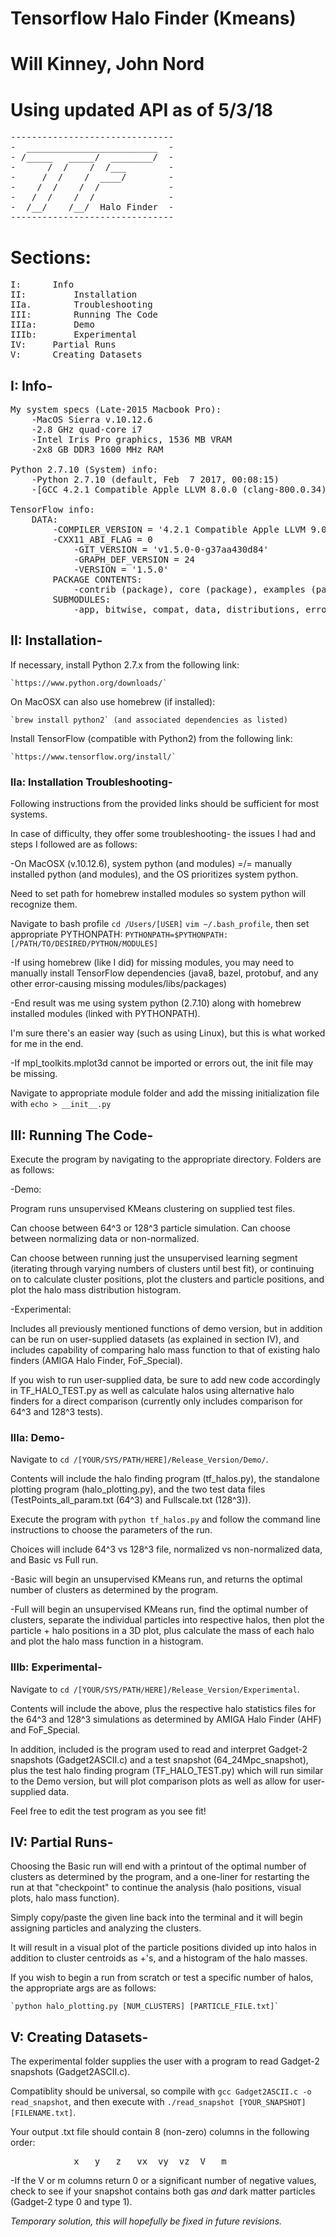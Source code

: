 #                   Tensorflow Halo Finder (Kmeans)		      #
#                     Will Kinney, John Nord                          #
#                   Using updated API as of 5/3/18    	              #
<pre>
-------------------------------
-  _________________________  -
- /_____   _____/  ________/  -
-      /  /    /  /___        -
-     /  /    /  ____/        -
-    /  /    /  /             -
-   /  /    /  /              -
-  /__/    /__/  Halo Finder  -
-------------------------------
</pre>

# Sections: #
<pre>
I: 		Info
II: 		Installation
IIa.	 	Troubleshooting
III: 		Running The Code
IIIa:	 	Demo
IIIb:	 	Experimental
IV:		Partial Runs
V: 		Creating Datasets
</pre>



## I: Info- ##
<pre>
My system specs (Late-2015 Macbook Pro):
	-MacOS Sierra v.10.12.6
	-2.8 GHz quad-core i7
	-Intel Iris Pro graphics, 1536 MB VRAM
	-2x8 GB DDR3 1600 MHz RAM

Python 2.7.10 (System) info:
	-Python 2.7.10 (default, Feb  7 2017, 00:08:15) 
	-[GCC 4.2.1 Compatible Apple LLVM 8.0.0 (clang-800.0.34)] on darwin

TensorFlow info:
	DATA:
		-COMPILER_VERSION = '4.2.1 Compatible Apple LLVM 9.0.0 (clang-900.0.39....
		-CXX11_ABI_FLAG = 0
    		-GIT_VERSION = 'v1.5.0-0-g37aa430d84'
    		-GRAPH_DEF_VERSION = 24
    		-VERSION = '1.5.0'
    	PACKAGE CONTENTS:
    		-contrib (package), core (package), examples (package), libtensorflow_framework, python (package), tools (package)
    	SUBMODULES:
    		-app, bitwise, compat, data, distributions, errors, estimator, feature_column, flags, gfile, graph_util, image, initializers, keras, layers, linalg, logging, losses, metrics, nn, profiler, python_io, pywrap_tensorflow, resource_loader, saved_model, sets, spectral, summary, sysconfig, test, train, user_ops
</pre>


## II: Installation- ##

If necessary, install Python 2.7.x from the following link:

	`https://www.python.org/downloads/`
On MacOSX can also use homebrew (if installed):

	`brew install python2` (and associated dependencies as listed)
Install TensorFlow (compatible with Python2) from the following link:

	`https://www.tensorflow.org/install/`

### IIa: Installation Troubleshooting- ###

Following instructions from the provided links should be sufficient for most systems.


In case of difficulty, they offer some troubleshooting- the issues I had and steps I followed are as follows:

-On MacOSX (v.10.12.6), system python (and modules) =/= manually installed python (and modules), and the OS prioritizes system python.

Need to set path for homebrew installed modules so system python will recognize them.

Navigate to bash profile `cd /Users/[USER]` `vim ~/.bash_profile`, then set appropriate PYTHONPATH: `PYTHONPATH=$PYTHONPATH:[/PATH/TO/DESIRED/PYTHON/MODULES]`

-If using homebrew (like I did) for missing modules, you may need to manually install TensorFlow dependencies (java8, bazel, protobuf, and any other error-causing missing modules/libs/packages)

-End result was me using system python (2.7.10) along with homebrew installed modules (linked with PYTHONPATH).

I'm sure there's an easier way (such as using Linux), but this is what worked for me in the end.


-If mpl_toolkits.mplot3d cannot be imported or errors out, the init file may be missing.

Navigate to appropriate module folder and add the missing initialization file with `echo > __init__.py`



## III: Running The Code- ##

Execute the program by navigating to the appropriate directory. Folders are as follows:


-Demo:

Program runs unsupervised KMeans clustering on supplied test files.

Can choose between 64^3 or 128^3 particle simulation. Can choose between normalizing data or non-normalized.

Can choose between running just the unsupervised learning segment (iterating through varying numbers of clusters until best fit), or continuing on to calculate cluster positions, plot the clusters and particle positions, and plot the halo mass distribution histogram.	

-Experimental:

Includes all previously mentioned functions of demo version, but in addition can be run on user-supplied datasets (as explained in section IV), and includes capability of comparing halo mass function to that of existing halo finders (AMIGA Halo Finder, FoF_Special).

If you wish to run user-supplied data, be sure to add new code accordingly in TF_HALO_TEST.py as well as calculate halos using alternative halo finders for a direct comparison (currently only includes comparison for 64^3 and 128^3 tests).

### IIIa: Demo- ###

Navigate to `cd /[YOUR/SYS/PATH/HERE]/Release_Version/Demo/`.


Contents will include the halo finding program (tf_halos.py), the standalone plotting program (halo_plotting.py), and the two test data files (TestPoints_all_param.txt (64^3) and Fullscale.txt (128^3)).


Execute the program with `python tf_halos.py` and follow the command line instructions to choose the parameters of the run.


Choices will include 64^3 vs 128^3 file, normalized vs non-normalized data, and Basic vs Full run.

-Basic will begin an unsupervised KMeans run, and returns the optimal number of clusters as determined by the program.	

-Full will begin an unsupervised KMeans run, find the optimal number of clusters, separate the individual particles into respective halos, then plot the particle + halo positions in a 3D plot, plus calculate the mass of each halo and plot the halo mass function in a histogram.

### IIIb: Experimental- ###

Navigate to `cd /[YOUR/SYS/PATH/HERE]/Release_Version/Experimental`.


Contents will include the above, plus the respective halo statistics files for the 64^3 and 128^3 simulations as determined by AMIGA Halo Finder (AHF) and FoF_Special.


In addition, included is the program used to read and interpret Gadget-2 snapshots (Gadget2ASCII.c) and a test snapshot (64_24Mpc_snapshot), plus the test halo finding program (TF_HALO_TEST.py) which will run similar to the Demo version, but will plot comparison plots as well as allow for user-supplied data.


Feel free to edit the test program as you see fit!



## IV: Partial Runs- ##

Choosing the Basic run will end with a printout of the optimal number of clusters as determined by the program, and a one-liner for restarting the run at that "checkpoint" to continue the analysis (halo positions, visual plots, halo mass function).


Simply copy/paste the given line back into the terminal and it will begin assigning particles and analyzing the clusters.

It will result in a visual plot of the particle positions divided up into halos in addition to cluster centroids as +'s, and a histogram of the halo masses.


If you wish to begin a run from scratch or test a specific number of halos, the appropriate args are as follows:

	`python halo_plotting.py [NUM_CLUSTERS] [PARTICLE_FILE.txt]`



## V: Creating Datasets- ##

The experimental folder supplies the user with a program to read Gadget-2 snapshots (Gadget2ASCII.c).

Compatiblity should be universal, so compile with `gcc Gadget2ASCII.c -o read_snapshot`, and then execute with `./read_snapshot [YOUR_SNAPSHOT] [FILENAME.txt]`.

Your output .txt file should contain 8 (non-zero) columns in the following order:

<pre>
			x	y	z	vx	vy	vz	V	m
</pre>


-If the V or m columns return 0 or a significant number of negative values, check to see if your snapshot contains both gas *and* dark matter particles (Gadget-2 type 0 and type 1).

*Temporary solution, this will hopefully be fixed in future revisions.*





